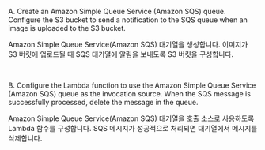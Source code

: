A.
Create an Amazon Simple Queue Service (Amazon SQS) queue. Configure the S3 bucket to send a notification to the SQS queue when an image is uploaded to the S3 bucket.

Amazon Simple Queue Service(Amazon SQS) 대기열을 생성합니다. 이미지가 S3 버킷에 업로드될 때 SQS 대기열에 알림을 보내도록 S3 버킷을 구성합니다.

​

B.
Configure the Lambda function to use the Amazon Simple Queue Service (Amazon SQS) queue as the invocation source. When the SQS message is successfully processed, delete the message in the queue.

Amazon Simple Queue Service(Amazon SQS) 대기열을 호출 소스로 사용하도록 Lambda 함수를 구성합니다. SQS 메시지가 성공적으로 처리되면 대기열에서 메시지를 삭제합니다.